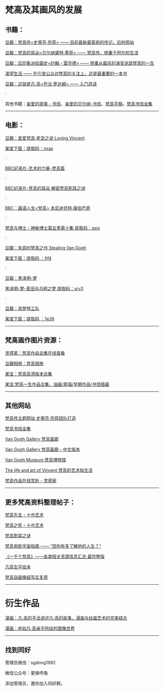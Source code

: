 # 梵高及其画风的发展

## 书籍：

[豆瓣：梵高传<史蒂芬·奈菲> —— 目前最新最客观的传记，后附网站](https://book.douban.com/subject/26354318/	)

[豆瓣：梵高的耳朵<贝尔纳黛特·墨菲> —— 梵高传，侧重于阿尔的生活](https://book.douban.com/subject/27199957/)

[豆瓣：后印象派绘画史<约翰・雷华德> —— 侧重从画风的演变追踪梵高的一生](https://book.douban.com/subject/1047192/)

[渴望生活 —— 在引发公众对梵高的关注上，这是最重要的一本书](https://book.douban.com/subject/3054821/)

[豆瓣：这就是凡·高<乔治·罗达姆> —— 入门选读](https://book.douban.com/subject/26834573/)

·

其他书籍：[亲爱的提奥 - 书信](https://book.douban.com/subject/4903265/)，[亲爱的贝尔纳-书信](https://book.douban.com/subject/6903266/)，[梵高手稿](https://book.douban.com/subject/26666533/)，[梵高书信全集](https://book.douban.com/subject/26804113/)



---

## 电影：
[豆瓣：至爱梵高·星空之谜 Loving Vincent](https://movie.douban.com/subject/25837262/)

[某度下载：提取码：nxas](https://pan.baidu.com/s/1W1v8aSF3Qq9OMzxFj2Ma-g)

·

[BBC纪录片-艺术的力量-梵高篇](https://v.qq.com/x/cover/ocdr88u986p5kia/i0015lkaxxo.html)

·

[BBC纪录片-梵高的耳朵  解密梵高割耳之谜](https://www.iqiyi.com/v_19rr9dzzz4.html)

·

[BBC：画语人生<梵高> 本尼迪克特·康伯巴奇](https://www.iqiyi.com/v_19rrkx4gi8.html?vfm=m_502_sgss&fv=bf562ffc1cd15119)

·

[梵高与博士 - 神秘博士第五季第十集 提取码：asix](https://pan.baidu.com/s/16e1z0Oh0g01mL0mpDy6wAQ )

·

[豆瓣：失窃的梵高之作 Stealing Van Gogh](https://movie.douban.com/subject/30128978/)

[某度下载：提取码 ：fif4](https://pan.baidu.com/s/1YDFu97nnFrbegHZ8d0Yy7Q )

·

[豆瓣：黑泽明-梦](https://movie.douban.com/subject/1299112/)

[黑泽明-梦-麦田与乌鸦之梦  提取码：sry3](https://pan.baidu.com/s/1A_1rTwVlMaOW6YF4DZtICA )

·

[豆瓣：盗梦特工队](https://movie.douban.com/subject/30272143/)

[某度下载：提取码 ：1e26](https://pan.baidu.com/s/1FEYXs0_V8EfdG4tXRuu7UQ )

---

## 梵高画作图片资源：

[灵感家：梵高作品全集在线查看](http://www.lingganjia.com/view/100131.htm)

[豆瓣相册：梵高相册](https://www.douban.com/photos/album/100224852/?m_start=558)

[某宝：梵高高清版本合集](https://item.taobao.com/item.htm?spm=a1z10.1-c-s.w137644-22423694842.41.7eb42aa8R1e4S4&id=611590636076)

[某宝:梵高一生作品合集，油画/素描/早期作品/书信插画](https://item.taobao.com/item.htm?spm=a1z10.1-c-s.w137644-22423694842.39.7eb42aa8R1e4S4&id=611590356280)

---

## 其他网站

[梵高传主题网站 史蒂芬·奈菲团队打造 ](http://www.vangoghbiography.com/)

[梵高书信全集](http://vangoghletters.org/vg/)

[Van Gogh Gallery 梵高画廊](https://www.vangoghgallery.com/)

[Van Gogh Gallery 梵高画廊 - 中文版本](http://www.vggallery.com/international/chinese/index.html)

[Van Gogh Museum 梵高博物馆](https://www.vangoghmuseum.nl/en)

[The life and art of Vinvent 梵高的艺术和生活](http://lifeofvangogh.com/the-life-and-art-of-vincent-van-gogh/)

[梵高作品在线赏析 - 灵感家](http://www.lingganjia.com/view/121180.htm#1884)

---

## 更多梵高资料整理帖子：
[梵高先生 - 十也艺术](https://www.douban.com/note/648645804/)

[梵高之死 - 十也艺术](https://movie.douban.com/review/8982606/)

[梵高割耳之谜](https://book.douban.com/review/9361168/)

[梵高电影宇宙指南 —— “但你有多了解他的人生？”](https://movie.douban.com/review/8922482/)

[《一千个梵高》——各类相关资源信息汇总 最完整版](https://tieba.baidu.com/p/5253319573)

[凡高生平绘本](https://www.douban.com/note/243129120/)

[梵高自画像超写实复原](https://mp.weixin.qq.com/s/Ijaz8lEF7KDj7K7t7AR53w)

---

# 衍生作品

[漫画：凡·高的手法讲述凡·高的故事，漫画与绘画艺术的完美结合](https://book.douban.com/subject/27174509/)

[漫画：宛如凡·高亲手所绘的图像世界](https://book.douban.com/subject/27194696/)

---

## 找到同好

管理员微信：sgdong1992

微信公众号：更换呼吸

添加管理员，邀你加入同好群。

